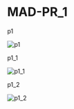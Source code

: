 # MAD-PR_1
p1

![p1](https://user-images.githubusercontent.com/110708716/185555811-32ab1346-6070-4b10-b585-8bdcb681b47f.png)

p1_1

![p1_1](https://user-images.githubusercontent.com/110708716/185556469-30a8baca-bd35-4f92-8ab0-822548451731.png)

p1_2

![p1_2](https://user-images.githubusercontent.com/110708716/185640956-7e4b5e44-2d34-474c-b21f-74d150969169.png)


